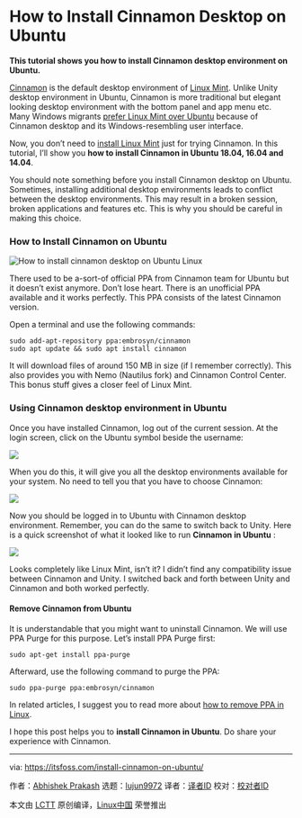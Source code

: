 How to Install Cinnamon Desktop on Ubuntu
======
**This tutorial shows you how to install Cinnamon desktop environment on Ubuntu.**

[Cinnamon][1] is the default desktop environment of [Linux Mint][2]. Unlike Unity desktop environment in Ubuntu, Cinnamon is more traditional but elegant looking desktop environment with the bottom panel and app menu etc. Many Windows migrants [prefer Linux Mint over Ubuntu][3] because of Cinnamon desktop and its Windows-resembling user interface.

Now, you don’t need to [install Linux Mint][4] just for trying Cinnamon. In this tutorial, I’ll show you **how to install Cinnamon in Ubuntu 18.04, 16.04 and 14.04**.

You should note something before you install Cinnamon desktop on Ubuntu. Sometimes, installing additional desktop environments leads to conflict between the desktop environments. This may result in a broken session, broken applications and features etc. This is why you should be careful in making this choice.

### How to Install Cinnamon on Ubuntu

![How to install cinnamon desktop on Ubuntu Linux][5]

There used to be a-sort-of official PPA from Cinnamon team for Ubuntu but it doesn’t exist anymore. Don’t lose heart. There is an unofficial PPA available and it works perfectly. This PPA consists of the latest Cinnamon version.

Open a terminal and use the following commands:

```
sudo add-apt-repository ppa:embrosyn/cinnamon
sudo apt update && sudo apt install cinnamon

```

It will download files of around 150 MB in size (if I remember correctly). This also provides you with Nemo (Nautilus fork) and Cinnamon Control Center. This bonus stuff gives a closer feel of Linux Mint.

### Using Cinnamon desktop environment in Ubuntu

Once you have installed Cinnamon, log out of the current session. At the login screen, click on the Ubuntu symbol beside the username:

![](https://4bds6hergc-flywheel.netdna-ssl.com/wp-content/uploads/2014/08/Change_Desktop_Environment_Ubuntu.jpeg)

When you do this, it will give you all the desktop environments available for your system. No need to tell you that you have to choose Cinnamon:

![](https://4bds6hergc-flywheel.netdna-ssl.com/wp-content/uploads/2014/08/Install_Cinnamon_Ubuntu.jpeg)

Now you should be logged in to Ubuntu with Cinnamon desktop environment. Remember, you can do the same to switch back to Unity. Here is a quick screenshot of what it looked like to run **Cinnamon in Ubuntu** :

![](https://4bds6hergc-flywheel.netdna-ssl.com/wp-content/uploads/2014/08/Cinnamon_Ubuntu_1404.jpeg)

Looks completely like Linux Mint, isn’t it? I didn’t find any compatibility issue between Cinnamon and Unity. I switched back and forth between Unity and Cinnamon and both worked perfectly.

#### Remove Cinnamon from Ubuntu

It is understandable that you might want to uninstall Cinnamon. We will use PPA Purge for this purpose. Let’s install PPA Purge first:

```
sudo apt-get install ppa-purge

```

Afterward, use the following command to purge the PPA:

```
sudo ppa-purge ppa:embrosyn/cinnamon

```

In related articles, I suggest you to read more about [how to remove PPA in Linux][6].

I hope this post helps you to **install Cinnamon in Ubuntu**. Do share your experience with Cinnamon.

--------------------------------------------------------------------------------

via: https://itsfoss.com/install-cinnamon-on-ubuntu/

作者：[Abhishek Prakash][a]
选题：[lujun9972](https://github.com/lujun9972)
译者：[译者ID](https://github.com/译者ID)
校对：[校对者ID](https://github.com/校对者ID)

本文由 [LCTT](https://github.com/LCTT/TranslateProject) 原创编译，[Linux中国](https://linux.cn/) 荣誉推出

[a]: https://itsfoss.com/author/abhishek/
[1]: http://cinnamon.linuxmint.com/
[2]: http://www.linuxmint.com/
[3]: https://itsfoss.com/linux-mint-vs-ubuntu/
[4]: https://itsfoss.com/guide-install-linux-mint-16-dual-boot-windows/
[5]: https://4bds6hergc-flywheel.netdna-ssl.com/wp-content/uploads/2018/09/install-cinnamon-ubuntu.png
[6]: https://itsfoss.com/how-to-remove-or-delete-ppas-quick-tip/
